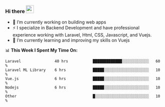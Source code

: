 ### Hi there <img src="https://media.giphy.com/media/hvRJCLFzcasrR4ia7z/giphy.gif" width="25px">


- 🔭 I’m currently working on building web apps
- ⚡ I specialize in Backend Development and have professional experience working with Laravel, Html, CSS, Javascript, and Vuejs.
- 🌱 I’m currently learning and improving my skills on Vuejs



📊 **This Week I Spent My Time On:**
<!--START_SECTION:waka-->
```text
Laravel               40 hrs           █████████████░░░░░░░░░░░░   60 % 
Laravel ML Library    6 hrs            █████░░░░░░░░░░░░░░░░░░░░   10 % 
Vue.js                6 hrs            █████░░░░░░░░░░░░░░░░░░░░   10 % 
Nodejs                6 hrs            █████░░░░░░░░░░░░░░░░░░░░   10 % 
Other                                  █░░░░░░░░░░░░░░░░░░░░░░░░   10 % 
```
<!--END_SECTION:waka-->
